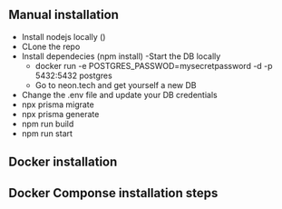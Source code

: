 ## Manual installation
 - Install nodejs locally ()
 - CLone the repo
 - Install dependecies (npm install)
 -Start the DB locally
    - docker run -e POSTGRES_PASSWOD=mysecretpassword -d -p 5432:5432 postgres
    - Go to neon.tech and get yourself a new DB
 - Change the .env file and update your DB credentials
 - npx prisma migrate
 - npx prisma generate
 - npm run build
 - npm run start

 ## Docker installation


 ## Docker Componse installation steps